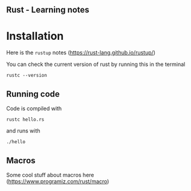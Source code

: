 ## Rust - Learning notes

# Installation

Here is the ``rustup`` notes (https://rust-lang.github.io/rustup/)

You can check the current version of rust by running this in the terminal
```
rustc --version
```

## Running code

Code is compiled with
```
rustc hello.rs
```

and runs with

```
./hello
```

## Macros

Some cool stuff about macros here (https://www.programiz.com/rust/macro)